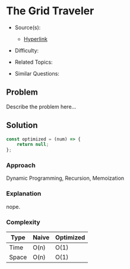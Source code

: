 # The Grid Traveler

- Source(s):
    - [Hyperlink](https://)

- Difficulty: 
- Related Topics:
- Similar Questions:

## Problem

Describe the problem here...

## Solution

```js
const optimized = (num) => {
    return null;
};

```

### Approach
Dynamic Programming, Recursion, Memoization

### Explanation
nope.

### Complexity

| Type | Naive | Optimized |
| --- | --- | --- |
| Time | O(n) | O(1) |
| Space | O(n) | O(1) |

